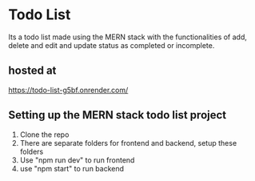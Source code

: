 # Todo List

Its a todo list made using the MERN stack with the functionalities of add, delete and edit and update status as completed or incomplete.

## hosted at

https://todo-list-g5bf.onrender.com/

## Setting up the MERN stack todo list project

1. Clone the repo
2. There are separate folders for frontend and backend, setup these folders
3. Use "npm run dev" to run frontend
4. use "npm start" to run backend
